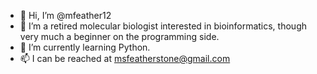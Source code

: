 - 👋 Hi, I’m @mfeather12
- 👀 I’m a retired molecular biologist interested in bioinformatics, though very much a beginner on the programming side.
- 🌱 I’m currently learning Python.
- 📫 I can be reached at msfeatherstone@gmail.com

<!---
mfeather12/mfeather12 is a ✨ special ✨ repository because its `README.md` (this file) appears on your GitHub profile.
You can click the Preview link to take a look at your changes.
--->
